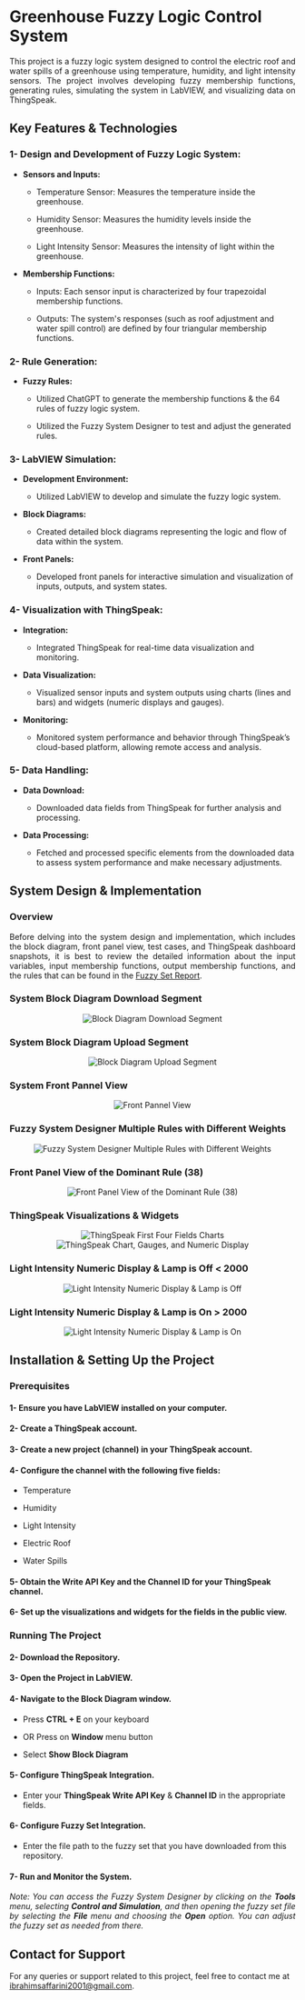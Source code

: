 # Greenhouse Fuzzy Logic Control System

<p align="justify">
This project is a fuzzy logic system designed to control the electric roof and water spills of a greenhouse using temperature, humidity, and light intensity sensors. The project involves developing fuzzy membership functions, generating rules, simulating the system in LabVIEW, and visualizing data on ThingSpeak.
</p>

## Key Features & Technologies

### 1- Design and Development of Fuzzy Logic System:

- **Sensors and Inputs:**

    - Temperature Sensor: Measures the temperature inside the greenhouse.

    - Humidity Sensor: Measures the humidity levels inside the greenhouse.

    - Light Intensity Sensor: Measures the intensity of light within the greenhouse.

- **Membership Functions:**

    - Inputs: Each sensor input is characterized by four trapezoidal membership functions.

    - Outputs: The system's responses (such as roof adjustment and water spill control) are defined by four triangular membership functions.

### 2- Rule Generation:

- **Fuzzy Rules:**

    - Utilized ChatGPT to generate the membership functions & the 64 rules of fuzzy logic system.

    - Utilized the Fuzzy System Designer to test and adjust the generated rules.

### 3- LabVIEW Simulation:

- **Development Environment:**

    - Utilized LabVIEW to develop and simulate the fuzzy logic system.

- **Block Diagrams:**

    - Created detailed block diagrams representing the logic and flow of data within the system.

- **Front Panels:**

    - Developed front panels for interactive simulation and visualization of inputs, outputs, and system states.

### 4- Visualization with ThingSpeak:

- **Integration:**

    - Integrated ThingSpeak for real-time data visualization and monitoring.

- **Data Visualization:**

    - Visualized sensor inputs and system outputs using charts (lines and bars) and widgets (numeric displays and gauges).

- **Monitoring:**

    - Monitored system performance and behavior through ThingSpeak’s cloud-based platform, allowing remote access and analysis.

### 5- Data Handling:

- **Data Download:**

    - Downloaded data fields from ThingSpeak for further analysis and processing.

- **Data Processing:**

    - Fetched and processed specific elements from the downloaded data to assess system performance and make necessary adjustments.

## System Design & Implementation

### Overview

<p align="justify">
Before delving into the system design and implementation, which includes the block diagram, front panel view, test cases, and ThingSpeak dashboard snapshots, it is best to review the detailed information about the input variables, input membership functions, output membership functions, and the rules that can be found in the <a href="https://drive.google.com/file/d/1071sgmB6e1x3NcdXNK8WpkdTlJ_ZIO7M/view?usp=drive_link">Fuzzy Set Report</a>.
</p>

### System Block Diagram Download Segment

<div align="center">
  <img src="https://drive.google.com/uc?export=view&id=1BKH1eMXfBEDDypwxvo3qWYyvCg7AfMo1" alt="Block Diagram Download Segment" />
</div>

### System Block Diagram Upload Segment

<div align="center">
  <img src="https://drive.google.com/uc?export=view&id=1oengSsdQbW77sHkitkhc1MnemU_qBkAv" alt="Block Diagram Upload Segment"" />
</div>

### System Front Pannel View

<div align="center">
  <img src="https://drive.google.com/uc?export=view&id=1_ar4XQzp0hQBynwglJiZbkZReOvsaBsi" alt="Front Pannel View" />
</div>

### Fuzzy System Designer Multiple Rules with Different Weights

<div align="center">
  <img src="https://drive.google.com/uc?export=view&id=1zp_pD1uqOgrr1uGhpsXdH5eo2hIm-qVW" alt="Fuzzy System Designer Multiple Rules with Different Weights" />
</div>

### Front Panel View of the Dominant Rule (38)

<div align="center">
  <img src="https://drive.google.com/uc?export=view&id=1d5dnr4ePldJmpJuwOcybWv_LIdC6Yxkb" alt="Front Panel View of the Dominant Rule (38)" />
</div>

### ThingSpeak Visualizations & Widgets

<div align="center">
  <img src="https://drive.google.com/uc?export=view&id=1wOvaWiGU75OiN6iTvtzi0WZOwj7IkvJy" alt="ThingSpeak First Four Fields Charts" />
</div>

<div align="center">
  <img src="https://drive.google.com/uc?export=view&id=1y-DJJW6xtQDKoNZaHTJXhray-SQs-WU9" alt="ThingSpeak Chart, Gauges, and Numeric Display" />
</div>

### Light Intensity Numeric Display & Lamp is Off < 2000

<div align="center">
  <img src="https://drive.google.com/uc?export=view&id=1XjLLT0sJOxXt3htV82ioQFhZkFl5YgC0" alt="Light Intensity Numeric Display & Lamp is Off" />
</div>

### Light Intensity Numeric Display & Lamp is On > 2000

<div align="center">
  <img src="https://drive.google.com/uc?export=view&id=1uYTHSCa16hEsfsy7LK-Y5jWudeprOK6S" alt="Light Intensity Numeric Display & Lamp is On" />
</div>

## Installation & Setting Up the Project

### Prerequisites

#### 1- Ensure you have LabVIEW installed on your computer.

#### 2- Create a ThingSpeak account.

#### 3- Create a new project (channel) in your ThingSpeak account.

#### 4- Configure the channel with the following five fields:

  - Temperature

  - Humidity

  - Light Intensity

  - Electric Roof

  - Water Spills

#### 5- Obtain the Write API Key and the Channel ID for your ThingSpeak channel.

#### 6- Set up the visualizations and widgets for the fields in the public view.

### Running The Project

#### 2- Download the Repository.

#### 3- Open the Project in LabVIEW.

#### 4- Navigate to the Block Diagram window.

  - Press **CTRL + E** on your keyboard

  - OR Press on **Window** menu button

  - Select **Show Block Diagram**

#### 5- Configure ThingSpeak Integration.

  - Enter your **ThingSpeak Write API Key** & **Channel ID** in the appropriate fields.

#### 6- Configure Fuzzy Set Integration.

  - Enter the file path to the fuzzy set that you have downloaded from this repository.

#### 7- Run and Monitor the System.

<p align="justify"><i>
    Note: You can access the Fuzzy System Designer by clicking on the <strong>Tools</strong> menu, selecting <strong>Control and Simulation</strong>, and then opening the fuzzy set file by selecting the <strong>File</strong> menu and choosing the <strong>Open</strong> option. You can adjust the fuzzy set as needed from there.
</i></p>


## Contact for Support

For any queries or support related to this project, feel free to contact me at ibrahimsaffarini2001@gmail.com.
